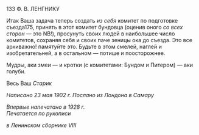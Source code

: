 133 Ф. В. ЛЕНГНИКУ

Итак Ваша задача теперь создать _из себя_ комитет по подготовке съезда175, принять в этот комитет бундовца (оценив оного _со всех сторон_ — это NB!), просунуть своих людей в наибольшее число комитетов, сохраняя себя и своих паче зеницы ока до съез­да. Это все архиважно! памятуйте это. Будьте в этом смелей, наглей и изобретательней, а в остальном — потише и поосторожнее.

Мудры, аки змеи — и кротки (с комитетами: Бундом и Питером) — аки голуби.

Весь Ваш _Старик_

_Написано 23 мая 1902 г. Послано из Лондона в Самару_

_Впервые напечатано в 1928 г.                                                                     Печатается по рукописи_

_в Ленинском сборнике_ _VIII_